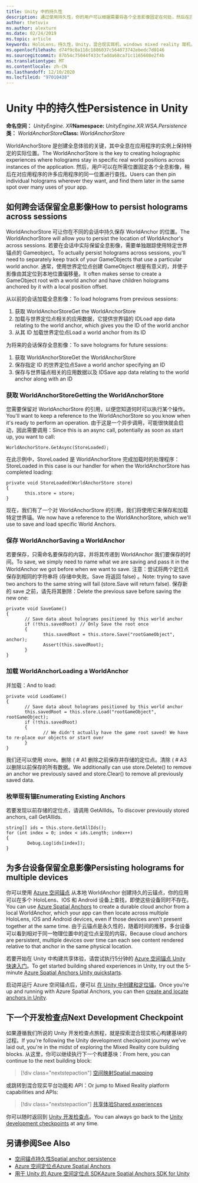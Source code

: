 ```yaml
---
title: Unity 中的持久性
description: 通过使用持久性，你的用户可以根据需要将各个全息影像固定在何处，然后在应用的许多用途中查找它。
author: thetuvix
ms.author: alexturn
ms.date: 02/24/2019
ms.topic: article
keywords: HoloLens，持久性，Unity，混合现实耳机，windows mixed reality 耳机，虚拟现实耳机
ms.openlocfilehash: d74f9c0a118c1886037c564073742ebedc7d0146
ms.sourcegitcommit: 87b54c75044f433cfadda68ca71c1165608e2f4b
ms.translationtype: MT
ms.contentlocale: zh-CN
ms.lasthandoff: 12/10/2020
ms.locfileid: "97010438"
---
```

# <a name="persistence-in-unity"></a><span data-ttu-id="dbc6c-104">Unity 中的持久性</span><span class="sxs-lookup"><span data-stu-id="dbc6c-104">Persistence in Unity</span></span>

<span data-ttu-id="dbc6c-105">**命名空间：** *UnityEngine. XR*</span><span class="sxs-lookup"><span data-stu-id="dbc6c-105">**Namespace:** *UnityEngine.XR.WSA.Persistence*</span></span><br>
<span data-ttu-id="dbc6c-106">**类：** *WorldAnchorStore*</span><span class="sxs-lookup"><span data-stu-id="dbc6c-106">**Class:** *WorldAnchorStore*</span></span>

<span data-ttu-id="dbc6c-107">WorldAnchorStore 是创建全息体验的关键，其中全息在应用程序的实例上保持特定的实际位置。</span><span class="sxs-lookup"><span data-stu-id="dbc6c-107">The WorldAnchorStore is the key to creating holographic experiences where holograms stay in specific real world positions across instances of the application.</span></span> <span data-ttu-id="dbc6c-108">然后，用户可以在所需位置固定各个全息影像，稍后在对应用程序的许多应用程序的同一位置进行查找。</span><span class="sxs-lookup"><span data-stu-id="dbc6c-108">Users can then pin individual holograms wherever they want, and find them later in the same spot over many uses of your app.</span></span>

## <a name="how-to-persist-holograms-across-sessions"></a><span data-ttu-id="dbc6c-109">如何跨会话保留全息影像</span><span class="sxs-lookup"><span data-stu-id="dbc6c-109">How to persist holograms across sessions</span></span>

<span data-ttu-id="dbc6c-110">WorldAnchorStore 可让你在不同的会话中持久保存 WorldAnchor 的位置。</span><span class="sxs-lookup"><span data-stu-id="dbc6c-110">The WorldAnchorStore will allow you to persist the location of WorldAnchor's across sessions.</span></span> <span data-ttu-id="dbc6c-111">若要在会话中实际保留全息影像，需要单独跟踪使用特定世界锚点的 Gameobject。</span><span class="sxs-lookup"><span data-stu-id="dbc6c-111">To actually persist holograms across sessions, you'll need to separately keep track of your GameObjects that use a particular world anchor.</span></span> <span data-ttu-id="dbc6c-112">通常，使用世界定位点创建 GameObject 根是有意义的，并使子影像由其定位到本地位置偏移量。</span><span class="sxs-lookup"><span data-stu-id="dbc6c-112">It often makes sense to create a GameObject root with a world anchor and have children holograms anchored by it with a local position offset.</span></span>

<span data-ttu-id="dbc6c-113">从以前的会话加载全息影像：</span><span class="sxs-lookup"><span data-stu-id="dbc6c-113">To load holograms from previous sessions:</span></span>
1. <span data-ttu-id="dbc6c-114">获取 WorldAnchorStore</span><span class="sxs-lookup"><span data-stu-id="dbc6c-114">Get the WorldAnchorStore</span></span>
2. <span data-ttu-id="dbc6c-115">加载与世界定位点相关的应用数据，它提供世界锚的 ID</span><span class="sxs-lookup"><span data-stu-id="dbc6c-115">Load app data relating to the world anchor, which gives you the ID of the world anchor</span></span>
3. <span data-ttu-id="dbc6c-116">从其 ID 加载世界定位点</span><span class="sxs-lookup"><span data-stu-id="dbc6c-116">Load a world anchor from its ID</span></span>

<span data-ttu-id="dbc6c-117">为将来的会话保存全息影像：</span><span class="sxs-lookup"><span data-stu-id="dbc6c-117">To save holograms for future sessions:</span></span>
1. <span data-ttu-id="dbc6c-118">获取 WorldAnchorStore</span><span class="sxs-lookup"><span data-stu-id="dbc6c-118">Get the WorldAnchorStore</span></span>
2. <span data-ttu-id="dbc6c-119">保存指定 ID 的世界定位点</span><span class="sxs-lookup"><span data-stu-id="dbc6c-119">Save a world anchor specifying an ID</span></span>
3. <span data-ttu-id="dbc6c-120">保存与世界锚点相关的应用数据以及 ID</span><span class="sxs-lookup"><span data-stu-id="dbc6c-120">Save app data relating to the world anchor along with an ID</span></span>

### <a name="getting-the-worldanchorstore"></a><span data-ttu-id="dbc6c-121">获取 WorldAnchorStore</span><span class="sxs-lookup"><span data-stu-id="dbc6c-121">Getting the WorldAnchorStore</span></span>

<span data-ttu-id="dbc6c-122">您需要保留对 WorldAnchorStore 的引用，以便您知道何时可以执行某个操作。</span><span class="sxs-lookup"><span data-stu-id="dbc6c-122">You'll want to keep a reference to the WorldAnchorStore so you know when it's ready to perform an operation.</span></span> <span data-ttu-id="dbc6c-123">由于这是一个异步调用，可能很快就会启动，因此需要调用：</span><span class="sxs-lookup"><span data-stu-id="dbc6c-123">Since this is an async call, potentially as soon as start up, you want to call:</span></span>

```
WorldAnchorStore.GetAsync(StoreLoaded);
```

<span data-ttu-id="dbc6c-124">在此示例中，StoreLoaded 是 WorldAnchorStore 完成加载时的处理程序：</span><span class="sxs-lookup"><span data-stu-id="dbc6c-124">StoreLoaded in this case is our handler for when the WorldAnchorStore has completed loading:</span></span>

```
private void StoreLoaded(WorldAnchorStore store)
{
       this.store = store;
}
```

<span data-ttu-id="dbc6c-125">现在，我们有了一个对 WorldAnchorStore 的引用，我们将使用它来保存和加载特定世界锚。</span><span class="sxs-lookup"><span data-stu-id="dbc6c-125">We now have a reference to the WorldAnchorStore, which we'll use to save and load specific World Anchors.</span></span>

### <a name="saving-a-worldanchor"></a><span data-ttu-id="dbc6c-126">保存 WorldAnchor</span><span class="sxs-lookup"><span data-stu-id="dbc6c-126">Saving a WorldAnchor</span></span>

<span data-ttu-id="dbc6c-127">若要保存，只需命名要保存的内容，并将其传递到 WorldAnchor 我们要保存的时间。</span><span class="sxs-lookup"><span data-stu-id="dbc6c-127">To save, we simply need to name what we are saving and pass it in the WorldAnchor we got before when we want to save.</span></span> <span data-ttu-id="dbc6c-128">注意：尝试将两个定位点保存到相同的字符串将 (存储中失败。Save 将返回 false) 。</span><span class="sxs-lookup"><span data-stu-id="dbc6c-128">Note: trying to save two anchors to the same string will fail (store.Save will return false).</span></span> <span data-ttu-id="dbc6c-129">保存新的 save 之前，请先将其删除：</span><span class="sxs-lookup"><span data-stu-id="dbc6c-129">Delete the previous save before saving the new one:</span></span>

```
private void SaveGame()
{
       // Save data about holograms positioned by this world anchor
       if (!this.savedRoot) // Only Save the root once
       {
              this.savedRoot = this.store.Save("rootGameObject", anchor);
              Assert(this.savedRoot);
       }
}
```

### <a name="loading-a-worldanchor"></a><span data-ttu-id="dbc6c-130">加载 WorldAnchor</span><span class="sxs-lookup"><span data-stu-id="dbc6c-130">Loading a WorldAnchor</span></span>

<span data-ttu-id="dbc6c-131">并加载：</span><span class="sxs-lookup"><span data-stu-id="dbc6c-131">And to load:</span></span>

```
private void LoadGame()
{
       // Save data about holograms positioned by this world anchor
       this.savedRoot = this.store.Load("rootGameObject", rootGameObject);
       if (!this.savedRoot)
       {
              // We didn't actually have the game root saved! We have to re-place our objects or start over
       }
}
```

<span data-ttu-id="dbc6c-132">我们还可以使用 store。删除 ( # A1 删除之前保存并存储的定位点。清除 ( # A3 以删除以前保存的所有数据。</span><span class="sxs-lookup"><span data-stu-id="dbc6c-132">We additionally can use store.Delete() to remove an anchor we previously saved and store.Clear() to remove all previously saved data.</span></span>

### <a name="enumerating-existing-anchors"></a><span data-ttu-id="dbc6c-133">枚举现有锚</span><span class="sxs-lookup"><span data-stu-id="dbc6c-133">Enumerating Existing Anchors</span></span>

<span data-ttu-id="dbc6c-134">若要发现以前存储的定位点，请调用 GetAllIds。</span><span class="sxs-lookup"><span data-stu-id="dbc6c-134">To discover previously stored anchors, call GetAllIds.</span></span>

```
string[] ids = this.store.GetAllIds();
for (int index = 0; index < ids.Length; index++)
{
        Debug.Log(ids[index]);
}
```

## <a name="persisting-holograms-for-multiple-devices"></a><span data-ttu-id="dbc6c-135">为多台设备保留全息影像</span><span class="sxs-lookup"><span data-stu-id="dbc6c-135">Persisting holograms for multiple devices</span></span>

<span data-ttu-id="dbc6c-136">你可以使用 <a href="https://docs.microsoft.com/azure/spatial-anchors/overview" target="_blank">Azure 空间锚点</a> 从本地 WorldAnchor 创建持久的云锚点，你的应用可以在多个 HoloLens、IOS 和 Android 设备上查找，即使这些设备同时不存在。</span><span class="sxs-lookup"><span data-stu-id="dbc6c-136">You can use <a href="https://docs.microsoft.com/azure/spatial-anchors/overview" target="_blank">Azure Spatial Anchors</a> to create a durable cloud anchor from a local WorldAnchor, which your app can then locate across multiple HoloLens, iOS and Android devices, even if those devices aren't present together at the same time.</span></span>  <span data-ttu-id="dbc6c-137">由于云锚点是永久性的，随着时间的推移，多台设备可以看到相对于同一物理位置中的定位点呈现的内容。</span><span class="sxs-lookup"><span data-stu-id="dbc6c-137">Because cloud anchors are persistent, multiple devices over time can each see content rendered relative to that anchor in the same physical location.</span></span>

<span data-ttu-id="dbc6c-138">若要开始在 Unity 中构建共享体验，请尝试执行5分钟的 <a href="https://docs.microsoft.com/azure/spatial-anchors/unity-overview" target="_blank">Azure 空间锚点 Unity 快速入门</a>。</span><span class="sxs-lookup"><span data-stu-id="dbc6c-138">To get started building shared experiences in Unity, try out the 5-minute <a href="https://docs.microsoft.com/azure/spatial-anchors/unity-overview" target="_blank">Azure Spatial Anchors Unity quickstarts</a>.</span></span>

<span data-ttu-id="dbc6c-139">启动并运行 Azure 空间锚点后，便可以 <a href="https://docs.microsoft.com/azure/spatial-anchors/concepts/create-locate-anchors-unity" target="_blank">在 Unity 中创建和定位锚</a>。</span><span class="sxs-lookup"><span data-stu-id="dbc6c-139">Once you're up and running with Azure Spatial Anchors, you can then <a href="https://docs.microsoft.com/azure/spatial-anchors/concepts/create-locate-anchors-unity" target="_blank">create and locate anchors in Unity</a>.</span></span>

## <a name="next-development-checkpoint"></a><span data-ttu-id="dbc6c-140">下一个开发检查点</span><span class="sxs-lookup"><span data-stu-id="dbc6c-140">Next Development Checkpoint</span></span>

<span data-ttu-id="dbc6c-141">如果遵循我们所说的 Unity 开发检查点旅程，就是探索混合现实核心构建基块的过程。</span><span class="sxs-lookup"><span data-stu-id="dbc6c-141">If you're following the Unity development checkpoint journey we've laid out, you're in the midst of exploring the Mixed Reality core building blocks.</span></span> <span data-ttu-id="dbc6c-142">从这里，你可以继续执行下一个构建基块：</span><span class="sxs-lookup"><span data-stu-id="dbc6c-142">From here, you can continue to the next building block:</span></span>

> [!div class="nextstepaction"]
> [<span data-ttu-id="dbc6c-143">空间映射</span><span class="sxs-lookup"><span data-stu-id="dbc6c-143">Spatial mapping</span></span>](spatial-mapping-in-unity.md)

<span data-ttu-id="dbc6c-144">或跳转到混合现实平台功能和 API：</span><span class="sxs-lookup"><span data-stu-id="dbc6c-144">Or jump to Mixed Reality platform capabilities and APIs:</span></span>

> [!div class="nextstepaction"]
> [<span data-ttu-id="dbc6c-145">共享体验</span><span class="sxs-lookup"><span data-stu-id="dbc6c-145">Shared experiences</span></span>](shared-experiences-in-unity.md)

<span data-ttu-id="dbc6c-146">你可以随时返回到 [Unity 开发检查点](unity-development-overview.md#2-core-building-blocks)。</span><span class="sxs-lookup"><span data-stu-id="dbc6c-146">You can always go back to the [Unity development checkpoints](unity-development-overview.md#2-core-building-blocks) at any time.</span></span>

## <a name="see-also"></a><span data-ttu-id="dbc6c-147">另请参阅</span><span class="sxs-lookup"><span data-stu-id="dbc6c-147">See Also</span></span>
* [<span data-ttu-id="dbc6c-148">空间锚点持久性</span><span class="sxs-lookup"><span data-stu-id="dbc6c-148">Spatial anchor persistence</span></span>](../../design/coordinate-systems.md#spatial-anchor-persistence)
* <span data-ttu-id="dbc6c-149"><a href="https://docs.microsoft.com/azure/spatial-anchors" target="_blank">Azure 空间定位点</a></span><span class="sxs-lookup"><span data-stu-id="dbc6c-149"><a href="https://docs.microsoft.com/azure/spatial-anchors" target="_blank">Azure Spatial Anchors</a></span></span>
* <span data-ttu-id="dbc6c-150"><a href="https://docs.microsoft.com/dotnet/api/Microsoft.Azure.SpatialAnchors" target="_blank">用于 Unity 的 Azure 空间定位点 SDK</a></span><span class="sxs-lookup"><span data-stu-id="dbc6c-150"><a href="https://docs.microsoft.com/dotnet/api/Microsoft.Azure.SpatialAnchors" target="_blank">Azure Spatial Anchors SDK for Unity</a></span></span>
